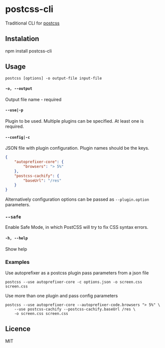 # postcss-cli

Traditional CLI for [postcss]

## Instalation

npm install postcss-cli

## Usage

    postcss [options] -o output-file input-file

#### `-o, --output`

Output file name - required

#### `--use|-p`

Plugin to be used. Multiple plugins can be specified. At least one is required.

#### `--config|-c`

JSON file with plugin configuration. Plugin names should be the keys.

````json
{
    "autoprefixer-core": {
        "browsers": "> 5%"
    },
    "postcss-cachify": {
        "baseUrl": "/res"
    }
}
````

Alternatively configuration options can be passed as `--plugin.option` parameters.

### `--safe`

Enable Safe Mode, in which PostCSS will try to fix CSS syntax errors.

#### `-h, --help`

Show help

### Examples

Use autoprefixer as a postcss plugin pass parameters from a json file

    postcss --use autoprefixer-core -c options.json -o screen.css screen.css

Use more than one plugin and pass config parameters

    postcss --use autoprefixer-core --autoprefixer-code.browsers "> 5%" \
        --use postcss-cachify --postcss-cachify.baseUrl /res \
        -o screen.css screen.css

## Licence

MIT

[postcss]: https://github.com/postcss/postcss